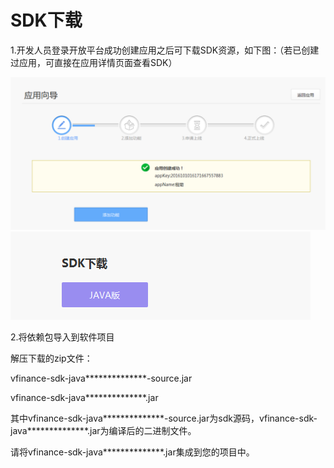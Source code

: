 # SDK下载

1.开发人员登录开放平台成功创建应用之后可下载SDK资源，如下图：（若已创建过应用，可直接在应用详情页面查看SDK）

![](创建应用.png)
![](SDK下载.png)

2.将依赖包导入到软件项目

解压下载的zip文件：

vfinance-sdk-java**************-source.jar

vfinance-sdk-java**************.jar

其中vfinance-sdk-java**************-source.jar为sdk源码，vfinance-sdk-java**************.jar为编译后的二进制文件。

请将vfinance-sdk-java**************.jar集成到您的项目中。

